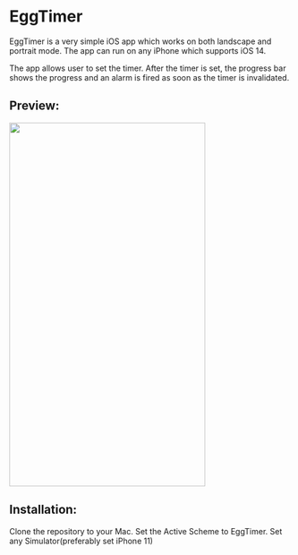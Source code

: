 # EggTimer
  EggTimer is a very simple iOS app which works on both landscape and portrait mode. The app can run on any iPhone which supports iOS 14.
  
  The app allows user to set the timer. After the timer is set, the progress bar shows the progress and an alarm is fired as soon as the timer is invalidated.
  
## Preview:
  <img src="EggTimer_gif.gif" width="350" height="650"/>
  
## Installation:
  Clone the repository to your Mac. 
  Set the Active Scheme to EggTimer. 
  Set any Simulator(preferably set iPhone 11)
  
